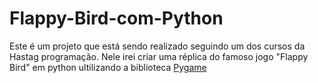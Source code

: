 # Flappy-Bird-com-Python

Este é um projeto que está sendo realizado seguindo um dos cursos da Hastag programação.
Nele irei criar uma réplica do famoso jogo "Flappy Bird" em python ultilizando a biblioteca <a href="https://www.pygame.org">Pygame</a>
